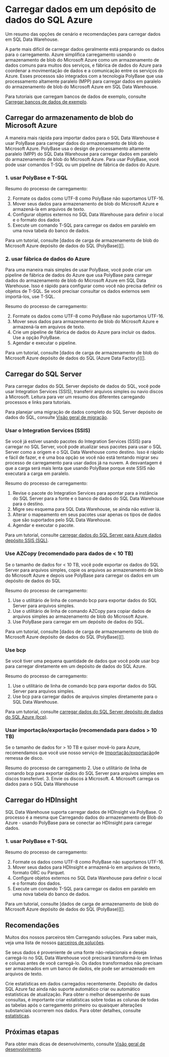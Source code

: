    <properties
   pageTitle="Carregar dados em um depósito de dados do SQL Azure | Microsoft Azure"
   description="Saiba os cenários comuns para carregamento em SQL Data Warehouse de dados. Eles incluem usando PolyBase, armazenamento de blob do Microsoft Azure, arquivos simples e entrega de disco. Você também pode usar ferramentas de terceiros."
   services="sql-data-warehouse"
   documentationCenter="NA"
   authors="lodipalm"
   manager="barbkess"
   editor=""/>

<tags
   ms.service="sql-data-warehouse"
   ms.devlang="NA"
   ms.topic="article"
   ms.tgt_pltfrm="NA"
   ms.workload="data-services"
   ms.date="07/12/2016"
   ms.author="lodipalm;barbkess;sonyama"/>

# <a name="load-data-into-azure-sql-data-warehouse"></a>Carregar dados em um depósito de dados do SQL Azure

Um resumo das opções de cenário e recomendações para carregar dados em SQL Data Warehouse.

A parte mais difícil de carregar dados geralmente está preparando os dados para o carregamento. Azure simplifica carregamento usando o armazenamento de blob do Microsoft Azure como um armazenamento de dados comuns para muitos dos serviços, e fábrica de dados do Azure para coordenar a movimentação de dados e a comunicação entre os serviços do Azure. Esses processos são integrados com a tecnologia PolyBase que usa processamento altamente paralelo (MPP) para carregar dados em paralelo do armazenamento de blob do Microsoft Azure em SQL Data Warehouse. 

Para tutoriais que carregam bancos de dados de exemplo, consulte [Carregar bancos de dados de exemplo][].

## <a name="load-from-azure-blob-storage"></a>Carregar do armazenamento de blob do Microsoft Azure
A maneira mais rápida para importar dados para o SQL Data Warehouse é usar PolyBase para carregar dados do armazenamento de blob do Microsoft Azure. PolyBase usa o design de processamento altamente paralelo (MPP) do SQL Data Warehouse para carregar dados em paralelo do armazenamento de blob do Microsoft Azure. Para usar PolyBase, você pode usar comandos T-SQL ou um pipeline de fábrica de dados do Azure.

### <a name="1-use-polybase-and-t-sql"></a>1. usar PolyBase e T-SQL

Resumo do processo de carregamento:

2. Formate os dados como UTF-8 como PolyBase não suportamos UTF-16.
2. Mover seus dados para armazenamento de blob do Microsoft Azure e armazená-la em arquivos de texto.
3. Configurar objetos externos no SQL Data Warehouse para definir o local e o formato dos dados
4. Execute um comando T-SQL para carregar os dados em paralelo em uma nova tabela do banco de dados.

<!-- 5. Schedule and run a loading job. --> 

Para um tutorial, consulte [dados de carga de armazenamento de blob do Microsoft Azure depósito de dados do SQL (PolyBase)][].

### <a name="2-use-azure-data-factory"></a>2. usar fábrica de dados do Azure

Para uma maneira mais simples de usar PolyBase, você pode criar um pipeline de fábrica de dados do Azure que usa PolyBase para carregar dados do armazenamento de blob do Microsoft Azure em SQL Data Warehouse. Isso é rápido para configurar como você não precisa definir os objetos de T-SQL. Se você precisar consultar os dados externos sem importá-los, use T-SQL. 

Resumo do processo de carregamento:

2. Formate os dados como UTF-8 como PolyBase não suportamos UTF-16.
2. Mover seus dados para armazenamento de blob do Microsoft Azure e armazená-la em arquivos de texto.
3. Crie um pipeline de fábrica de dados do Azure para incluir os dados. Use a opção PolyBase.
4. Agendar e executar o pipeline.

Para um tutorial, consulte [dados de carga de armazenamento de blob do Microsoft Azure depósito de dados do SQL (Azure Data Factory)][].


## <a name="load-from-sql-server"></a>Carregar do SQL Server
Para carregar dados do SQL Server depósito de dados do SQL, você pode usar Integration Services (SSIS), transferir arquivos simples ou navio discos à Microsoft. Leitura para ver um resumo dos diferentes carregando processos e links para tutoriais.

Para planejar uma migração de dados completo do SQL Server depósito de dados do SQL, consulte [Visão geral de migração][]. 

### <a name="use-integration-services-ssis"></a>Usar o Integration Services (SSIS)
Se você já estiver usando pacotes do Integration Services (SSIS) para carregar no SQL Server, você pode atualizar seus pacotes para usar o SQL Server como a origem e o SQL Data Warehouse como destino. Isso é rápido e fácil de fazer, e é uma boa opção se você não está tentando migrar seu processo de carregamento para usar dados já na nuvem. A desvantagem é que a carga será mais lenta que usando PolyBase porque este SSIS não executará a carga em paralelo.

Resumo do processo de carregamento:

1. Revise o pacote do Integration Services para apontar para a instância do SQL Server para a fonte e o banco de dados do SQL Data Warehouse para o destino.
2. Migre seu esquema para SQL Data Warehouse, se ainda não estiver lá.
3. Alterar o mapeamento em seus pacotes usar apenas os tipos de dados que são suportados pelo SQL Data Warehouse.
3. Agendar e executar o pacote.

Para um tutorial, consulte [carregar dados do SQL Server para Azure dados depósito SSIS (SQL)][].

### <a name="use-azcopy-recommended-for--10-tb-data"></a>Use AZCopy (recomendado para dados de < 10 TB)
Se o tamanho de dados for < 10 TB, você pode exportar os dados do SQL Server para arquivos simples, copie os arquivos ao armazenamento de blob do Microsoft Azure e depois use PolyBase para carregar os dados em um depósito de dados do SQL

Resumo do processo de carregamento:

1. Use o utilitário de linha de comando bcp para exportar dados do SQL Server para arquivos simples.
2. Use o utilitário de linha de comando AZCopy para copiar dados de arquivos simples ao armazenamento de blob do Microsoft Azure.
3. Use PolyBase para carregar em um depósito de dados do SQL.

Para um tutorial, consulte [dados de carga de armazenamento de blob do Microsoft Azure depósito de dados do SQL (PolyBase)][].

### <a name="use-bcp"></a>Use bcp
Se você tiver uma pequena quantidade de dados que você pode usar bcp para carregar diretamente em um depósito de dados do SQL Azure.

Resumo do processo de carregamento:
1. Use o utilitário de linha de comando bcp para exportar dados do SQL Server para arquivos simples.
2. Use bcp para carregar dados de arquivos simples diretamente para o SQL Data Warehouse.

Para um tutorial, consulte [carregar dados do SQL Server depósito de dados do SQL Azure (bcp)][].


### <a name="use-importexport-recommended-for--10-tb-data"></a>Usar importação/exportação (recomendada para dados > 10 TB)
Se o tamanho de dados for > 10 TB e quiser movê-lo para Azure, recomendamos que você use nosso serviço de [Importação/exportação][]de remessa de disco. 

Resumo do processo de carregamento
2. Use o utilitário de linha de comando bcp para exportar dados do SQL Server para arquivos simples em discos transferível.
3. Envie os discos à Microsoft.
4. Microsoft carrega os dados para o SQL Data Warehouse

## <a name="load-from-hdinsight"></a>Carregar do HDInsight
SQL Data Warehouse suporta carregar dados de HDInsight via PolyBase. O processo é a mesma que Carregando dados do armazenamento de Blob do Azure - usando PolyBase para se conectar ao HDInsight para carregar dados. 

### <a name="1-use-polybase-and-t-sql"></a>1. usar PolyBase e T-SQL

Resumo do processo de carregamento:

2. Formate os dados como UTF-8 como PolyBase não suportamos UTF-16.
2. Mover seus dados para HDInsight e armazená-lo em arquivos de texto, formato ORC ou Parquet.
3. Configure objetos externos no SQL Data Warehouse para definir o local e o formato dos dados.
4. Execute um comando T-SQL para carregar os dados em paralelo em uma nova tabela do banco de dados.

Para um tutorial, consulte [dados de carga de armazenamento de blob do Microsoft Azure depósito de dados do SQL (PolyBase)][].

## <a name="recommendations"></a>Recomendações

Muitos dos nossos parceiros têm Carregando soluções. Para saber mais, veja uma lista de nossos [parceiros de soluções][]. 

Se seus dados é proveniente de uma fonte não-relacionais e deseja carregá-lo no SQL Data Warehouse você precisará transformá-lo em linhas e colunas antes de você carregá-lo. Os dados transformados não precisam ser armazenados em um banco de dados, ele pode ser armazenado em arquivos de texto.

Crie estatísticas em dados carregados recentemente. Depósito de dados SQL Azure faz ainda não suporte automático criar ou automático estatísticas de atualização.  Para obter o melhor desempenho de suas consultas, é importante criar estatísticas sobre todas as colunas de todas as tabelas após o carregamento primeiro ou quaisquer alterações substanciais ocorrerem nos dados.  Para obter detalhes, consulte [estatísticas][].


## <a name="next-steps"></a>Próximas etapas
Para obter mais dicas de desenvolvimento, consulte [Visão geral de desenvolvimento][].

<!--Image references-->

<!--Article references-->
[Carregar dados do armazenamento de blob do Microsoft Azure depósito de dados do SQL (PolyBase)]: ./sql-data-warehouse-load-from-azure-blob-storage-with-polybase.md
[Carregar dados do armazenamento de blob do Microsoft Azure depósito de dados do SQL (Azure Data Factory)]: ./sql-data-warehouse-load-from-azure-blob-storage-with-data-factory.md
[Carregar dados do SQL Server para Azure dados depósito SSIS (SQL)]: ./sql-data-warehouse-load-from-sql-server-with-integration-services.md
[Carregar dados do SQL Server depósito de dados do SQL Azure (bcp)]: ./sql-data-warehouse-load-from-sql-server-with-bcp.md
[Load data from SQL Server to Azure SQL Data Warehouse (AZCopy)]: ./sql-data-warehouse-load-from-sql-server-with-azcopy.md

[Carregar bancos de dados de exemplo]: ./sql-data-warehouse-load-sample-databases.md
[Visão geral de migração]: ./sql-data-warehouse-overview-migrate.md
[parceiros de soluções]: ./sql-data-warehouse-partner-business-intelligence.md
[Visão geral de desenvolvimento]: ./sql-data-warehouse-overview-develop.md
[Estatísticas]: ./sql-data-warehouse-tables-statistics.md

<!--MSDN references-->

<!--Other Web references-->
[Importação/exportação]: https://azure.microsoft.com/documentation/articles/storage-import-export-service/
